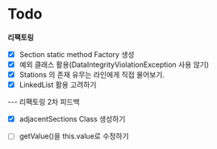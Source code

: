 # Todo

**리팩토링**

 - [x] Section static method Factory 생성
 - [x] 예외 클래스 활용(DataIntegrityViolationException 사용 않기)
 - [x] Stations 의 존재 유무는 라인에게 직접 물어보기.
 - [x] LinkedList 활용 고려하기

--- 리팩토링 2차 피드백
 - [x] adjacentSections Class 생성하기
 - [ ] getValue()을 this.value로 수정하기

